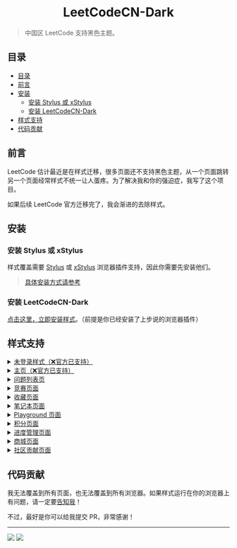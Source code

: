 <h1 align="center">LeetCodeCN-Dark</h1>

> 中国区 LeetCode 支持黑色主题。

## 目录

- [目录](#目录)
- [前言](#前言)
- [安装](#安装)
  - [安装 Stylus 或 xStylus](#安装-stylus-或-xstylus)
  - [安装 LeetCodeCN-Dark](#安装-leetcodecn-dark)
- [样式支持](#样式支持)
- [代码贡献](#代码贡献)

## 前言

LeetCode 估计最近是在样式迁移，很多页面还不支持黑色主题，从一个页面跳转另一个页面经常样式不统一让人蛋疼。为了解决我和你的强迫症，我写了这个项目。

如果后续 LeetCode 官方迁移完了，我会渐进的去除样式。

## 安装

### 安装 Stylus 或 xStylus

样式覆盖需要 [Stylus](https://chrome.google.com/webstore/detail/stylus/clngdbkpkpeebahjckkjfobafhncgmne) 或 [xStylus](https://chrome.google.com/webstore/detail/xstyle/hncgkmhphmncjohllpoleelnibpmccpj) 浏览器插件支持，因此你需要先安装他们。

> [具体安装方式请参考](https://github.com/openstyles/stylus/wiki/Usercss#how-do-i-install-usercss)

### 安装 LeetCodeCN-Dark

[点击这里，立即安装样式](https://raw.githubusercontent.com/blackcater/LeetCodeCN-Dark/master/leetcode-cn-dark.user.css)。（前提是你已经安装了上步说的浏览器插件）

## 样式支持

<details><summary><a href="https://leetcode-cn.com/">未登录样式（❌官方已支持）</a></summary>

![未登录样式](./screenshot/screenshot-login.png)

</details>

<details><summary><a href="https://leetcode-cn.com/">主页（❌官方已支持）</a></summary>

![主页](./screenshot/screenshot-home.png)

</details>

<details><summary><a href="https://leetcode-cn.com/problemset/all/">问题列表页</a></summary>

![问题列表页](./screenshot/screenshot-problemset.png)

</details>

<details><summary><a href="https://leetcode-cn.com/contest/">竞赛页面</a></summary>

![竞赛页面](./screenshot/screenshot-contest.png)

</details>

<details><summary><a href="https://leetcode-cn.com/list/">收藏页面</a></summary>

![收藏页面](./screenshot/screenshot-list.png)

</details>

<details><summary><a href="https://leetcode-cn.com/notes/">笔记本页面</a></summary>

![笔记本页面](./screenshot/screenshot-notes.png)

</details>

<details><summary><a href="https://leetcode-cn.com/playground/">Playground 页面</a></summary>

![Playground 页面](./screenshot/screenshot-playground.png)

</details>

<details><summary><a href="https://leetcode-cn.com/points/">积分页面</a></summary>

![积分页面](./screenshot/screenshot-points.png)

</details>

<details><summary><a href="https://leetcode-cn.com/session/">进度管理页面</a></summary>

![进度管理页面](./screenshot/screenshot-session.png)

</details>

<details><summary><a href="https://leetcode-cn.com/store/">商城页面</a></summary>

![商城页面](./screenshot/screenshot-store.png)

</details>

<details><summary><a href="https://leetcode-cn.com/contribute/">社区贡献页面</a></summary>

![社区贡献页面](./screenshot/screenshot-contribute.png)

</details>

## 代码贡献

我无法覆盖到所有页面，也无法覆盖到所有浏览器。如果样式运行在你的浏览器上有问题，请一定要[告知我](https://github.com/blackcater/LeetCodeCN-Dark/issues/new)！

不过，最好是你可以给我提交 PR，非常感谢！

---

<a href="https://github.com/blackcater" alt="https://github.com/blackcater"><img src="https://img.shields.io/static/v1?style=for-the-badge&label=CREATED%20BY&message=blackcater&color=000000"></a>
<a href="https://github.com/blackcater/LeetCodeCN-Dark/blob/master/LICENSE" alt="https://github.com/blackcater/LeetCodeCN-Dark/blob/master/LICENSE"><img src="https://img.shields.io/static/v1?style=for-the-badge&label=LICENSE&message=Mulan%20PSL&color=000000"></a>
